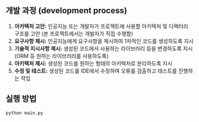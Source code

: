 ## 개발 과정 (development process)
 1. **아카텍처 고안:** 인공지능 또는 개발자가 프로젝트에 사용할 아키텍처 및 디렉터리 구조를 고안 (본 프로젝트에서는 개발자가 직접 수행함)
 2. **요구사항 제시:** 인공지능에게 요구사항을 제시하여 1차적인 코드를 생성하도록 지시
 3. **기술적 지시사항 제시:** 생성된 코드에서 사용하는 라이브러리 등을 변경하도록 지시 (ORM 등 원하는 라이브러리를 사용하도록)
 4. **아키텍처 제시:** 생성된 코드를 원하는 형태의 아키텍처로 분리하도록 지시
 5. **수정 및 테스트:** 생성된 코드를 IDE에서 수정하여 오류를 검출하고 테스트를 진행하는 작업

## 실행 방법
```commandline
python main.py
```